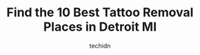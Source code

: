 ---
layout: ampstory
image: https://i0.wp.com/www.depkes.org/wp-content/uploads/2023/06/tattoo-removal-0-in-detroit-mi-1685762954.jpeg?resize=640,853
author: techidn
featured: false
description: Discover the impressive array of Tattoo Removal options in Detroit MI, where you can find 10 of the largest Tattoo Removal establishments in the area. From renowned classics to hidden gems, 
title: Find the 10 Best Tattoo Removal Places in Detroit MI
cover:
   title: Find the 10 Best Tattoo Removal Places in Detroit MI
   subtitle: Rickpate
   background: https://www.depkes.org/wp-content/uploads/2023/06/tattoo-removal-0-in-detroit-mi-1685762954.jpeg

pages: 
 - layout: thirds
   top: <h1>#1 Elite Ink Tattoo Studios</h1>
   bottom: "<p>I had a great experience from the time I walked through the door. The mom of the person who pierced me (John) greeted me and gave me a little history of the company. She </p>"
   background: https://www.depkes.org/wp-content/uploads/2023/06/tattoo-removal-1-in-detroit-mi-1685762956.jpeg
   backgroundblur: true
 - layout: thirds
   top: <h1>#2 Skin & Vein Center</h1>
   bottom: "<p>I went for two issues skin and hair. This is the nicest dermatologist office I have ever been to. I am so confident now that my issues are being addressed and cant wait </p>"
   background: https://www.depkes.org/wp-content/uploads/2023/06/tattoo-removal-2-in-detroit-mi-1685762956.jpeg
   cta:
      link: https://www.depkes.org/blog/find-the-10-best-tattoo-removal-places-in-detroit-mi/
      text: Find the 10 Best Tattoo Removal Places in Detroit MI
 - layout: thirds
   top: <h1>#3 Removery Tattoo Removal & Fading</h1>
   bottom: "<p>30955 Woodward Ave Suite 210, Royal Oak, MI 48073, United States</p>"
   background: https://www.depkes.org/wp-content/uploads/2023/06/tattoo-removal-3-in-detroit-mi-1685762957.jpeg
   cta:
      link: https://www.depkes.org/blog/find-the-10-best-tattoo-removal-places-in-detroit-mi/
      text: Find the 10 Best Tattoo Removal Places in Detroit MI
 - layout: thirds
   top: <h1>#4 Laser Duet Med Spa</h1>
   bottom: "<p>15238 W Warren Ave Ste #A, Dearborn, MI 48126, United States</p>"
   background: https://images.unsplash.com/photo-1567360425618-1594206637d2?ixlib=rb-4.0.3&ixid=MnwxMjA3fDB8MHxwaG90by1wYWdlfHx8fGVufDB8fHx8&auto=format&fit=crop&w=640&h=853&q=80
   cta:
      link: https://www.depkes.org/blog/find-the-10-best-tattoo-removal-places-in-detroit-mi/
      text: Find the 10 Best Tattoo Removal Places in Detroit MI
 - layout: thirds
   top: <h1>#5 Detroit Ink Spot</h1>
   bottom: "<p>19845 W McNichols Rd, Detroit, MI 48219, United States</p>"
   background: https://images.unsplash.com/photo-1549241520-425e3dfc01cb?ixlib=rb-4.0.3&ixid=MnwxMjA3fDB8MHxwaG90by1wYWdlfHx8fGVufDB8fHx8&auto=format&fit=crop&w=640&h=853&q=80
   cta:
      link: https://www.depkes.org/blog/find-the-10-best-tattoo-removal-places-in-detroit-mi/
      text: Find the 10 Best Tattoo Removal Places in Detroit MI
 - layout: thirds
   top: <h1>#6 TATTOO 13 & Laser Tattoo Removal</h1>
   bottom: "<p>29602 Orchard Lake Rd, Farmington Hills, MI 48334, United States</p>"
   background: https://images.unsplash.com/photo-1599422314077-f4dfdaa4cd09?ixlib=rb-4.0.3&ixid=MnwxMjA3fDB8MHxwaG90by1wYWdlfHx8fGVufDB8fHx8&auto=format&fit=crop&w=640&h=853&q=80
   cta:
      link: https://www.depkes.org/blog/find-the-10-best-tattoo-removal-places-in-detroit-mi/
      text: Find the 10 Best Tattoo Removal Places in Detroit MI
 - layout: thirds
   top: <h1>#7 Gallery Tattoo</h1>
   bottom: "<p>15728 W Seven Mile Rd, Detroit, MI 48235, United States</p>"
   background: https://images.unsplash.com/photo-1533735380053-eb8d0759b24a?ixlib=rb-4.0.3&ixid=MnwxMjA3fDB8MHxwaG90by1wYWdlfHx8fGVufDB8fHx8&auto=format&fit=crop&w=640&h=853&q=80
   cta:
      link: https://www.depkes.org/blog/find-the-10-best-tattoo-removal-places-in-detroit-mi/
      text: Find the 10 Best Tattoo Removal Places in Detroit MI
 - layout: thirds
   middle: Continue reading...
   background: https://images.unsplash.com/photo-1496096265110-f83ad7f96608?ixlib=rb-4.0.3&ixid=MnwxMjA3fDB8MHxwaG90by1wYWdlfHx8fGVufDB8fHx8&auto=format&fit=crop&w=640&h=853&q=80
   cta:
      link: https://www.depkes.org/blog/find-the-10-best-tattoo-removal-places-in-detroit-mi/
      text: Find the 10 Best Tattoo Removal Places in Detroit MI
      
---